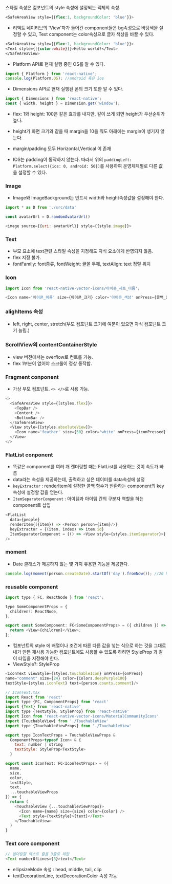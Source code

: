 스타일 속성은 컴포넌트의 style 속성에 설정되는 객체의 속성.

```css
<SafeAreaView style={{flex:1, backgroundColor: 'blue'}}>
```

- 리액트 네이티브의 'View'자가 들어간 component들은 bg속성으로 바탕색을 설정할 수 있고, Text component는 color속성으로 글자 색상을 바꿀 수 있다.

```css
<SafeAreaView style={{flex:1, backgroundColor: 'blue'}}>
<Text style={[{color:white}]}>Hello world!</Text>
</SafeAreaView>
```

- Platform API로 현재 실행 중인 OS를 알 수 있다.

```js
import { Platform } from 'react-native';
console.log(Platform.OS); //android 혹은 ios
```

- Dimensions API로 현재 실행된 폰의 크기 또한 알 수 있다.

```js
import { Dimensions } from 'react-native';
const { width, height } = Dimension.get('window');
```

- flex: 1와 height: 100은 같은 효과를 내지만, 같이 쓰게 되면 height가 우선순위가 높다.
- height가 화면 크기와 같을 때 margin을 10을 줘도 아래에는 margin이 생기지 않는다.

- margin/padding 모두 Horizontal,Vertical 이 존재

- IOS는 padding이 동작하지 않는다. 따라서 위의 `paddingLeft: Platform.select({ios: 0, android: 50})`를 사용하여 운영체제별로 다른 값을 설정할 수 있다.

### Image

- Image와 ImageBackground는 반드시 width와 height속성값을 설정해야 한다.

```js
import * as D from './src/data'

const avatarUrl = D.randomAvatarUrl()

<image source={{uri: avatarUrl}} style={{style.image}}>
```

### Text

- 부모 요소에 text관련 스타일 속성을 지정해도 자식 요소에게 반영되지 않음.
- flex 지정 불가.
- fontFamily: font종류, fontWeight: 글꼴 두께, textAlign: text 정렬 위치

### Icon

```js
import Icon from 'react-native-vector-icons/아이콘_세트_이름';

<Icon name='아이콘_이름' size={아이콘_크기} color='아이콘_색상' onPress={콜백_함수} />;
```

### alighItems 속성

- left, right, center, stretch(부모 컴포넌트 크기에 여분이 있으면 자식 컴포넌트 크기 늘림.)

### ScrollView의 contentContainerStyle

- view 버전에서는 overflow로 컨트롤 가능.
- flex 1부분이 없어야 스크롤이 정상 동작함.

### Fragment conponent

- 가상 부모 컴포넌트. `<> </>`로 사용 가능.

```js
<>
  <SafeAreaView style={[styles.flex]}>
    <TopBar />
    <Content />
    <BottomBar />
  </SafeAreaView>
  <View style={[styles.absoluteView]}>
    <Icon name='feather' size={50} color='white' onPress={iconPressed} />
  </View>
</>
```

### FlatList conponent

- 똑같은 component를 여러 개 렌더링할 때는 FlatList를 사용하는 것이 속도가 빠름
- data라는 속성을 제공하는데, 출력하고 싶은 데이터를 data속성에 설정
- `keyExtractor` : renderItem에 설정한 콜백 함수가 반환하는 component의 key 속성에 설정할 값을 얻는다.
- `ItemSeparatorComponent` : 아이템과 아이템 간의 구분자 역할을 하는 component로 삽입

```js
<FlatList
  data={people}
  renderItem{({item}) => <Person person={item}/>}
  keyExtractor = {(item, index) => item.id}
  ItemSeparatorComponent = {() => <View style={styles.itemSeparator}>}
/>
```

### moment

- Date 클래스가 제공하지 않는 몇 가지 유용한 기능을 제공한다.

```js
console.log(moment(person.createDate).startOf('day').fromNow()); //20 hours ago
```

### reusable component

```js
import type { FC, ReactNode } from 'react';

type SomeComponentProps = {
  children?: ReactNode,
};

export const SomeComponent: FC<SomeComponentProps> = ({ children }) => {
  return <View>{children}</View>;
};
```

- 컴포넌트의 style 에 배열이나 조건에 따른 다른 값을 넣는 식으로 하는 것을 그대로 내가 만든 재사용 가능한 컴포넌트에도 사용할 수 있도록 하려면 StyleProp<ViewStyle> 과 같이 타입을 지정해야 한다.
- ViewStyle?: StyleProp<ViewStyle>

```js
<IconText viewStyle={styles.touchableIcon} onPress={onPress}
name="comment" size={24} color={Colors.deepPurple100}
textStyle={styles.iconText} text={person.counts.comment}/>

// IconText.tsx
import React from 'react'
import type {FC, ComponentProps} from 'react'
import {Text} from 'react-native'
import type {TextStyle, StyleProp} from 'react-native'
import Icon from 'react-native-vector-icons/MaterialCommunityIcons'
import {TouchableView} from './TouchableView'
import type {TouchableViewProps} from './TouchableView'

export type IconTextProps = TouchableViewProps &
  ComponentProps<typeof Icon> & {
    text: number | string
    textStyle: StyleProp<TextStyle>
  }

export const IconText: FC<IconTextProps> = ({
  name,
  size,
  color,
  textStyle,
  text,
  ...touchableViewProps
}) => {
  return (
    <TouchableView {...touchableViewProps}>
      <Icon name={name} size={size} color={color} />
      <Text style={textStyle}>{text}</Text>
    </TouchableView>
  )
}
```

### Text core component

```js
// 렌더링할 텍스트 줄을 3줄로 제한
<Text numberOfLines={3}>text</Text>
```

- ellipsizeMode 속성 : head, middle, tail, clip
- textDecorationLine, textDecorationColor 속성 가능
